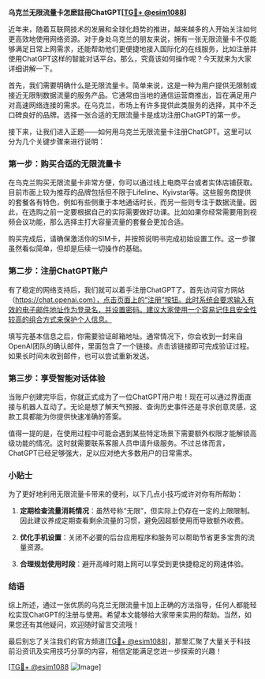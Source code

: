 **乌克兰无限流量卡怎麽註冊ChatGPT[[TG💪+ @esim1088](https://t.me/s/esim1088)]**

近年来，随着互联网技术的发展和全球化趋势的推进，越来越多的人开始关注如何更高效地使用网络资源。对于身处乌克兰的朋友来说，拥有一张无限流量卡不仅能够满足日常上网需求，还能帮助他们更便捷地接入国际化的在线服务，比如注册并使用ChatGPT这样的智能对话平台。那么，究竟该如何操作呢？今天就来为大家详细讲解一下。

首先，我们需要明确什么是无限流量卡。简单来说，这是一种为用户提供无限制或接近无限制数据流量的服务产品。它通常由当地的通信运营商推出，旨在满足用户对高速网络连接的需求。在乌克兰，市场上有许多提供此类服务的选择，其中不乏口碑良好的品牌。选择一张合适的无限流量卡是成功注册ChatGPT的第一步。

接下来，让我们进入正题——如何用乌克兰无限流量卡注册ChatGPT。这里可以分为几个关键步骤来进行说明：

### 第一步：购买合适的无限流量卡

在乌克兰购买无限流量卡非常方便，你可以通过线上电商平台或者实体店铺获取。目前市面上较为推荐的品牌包括但不限于Lifeline、Kyivstar等。这些服务商提供的套餐各有特色，例如有些侧重于本地通话时长，而另一些则专注于数据流量。因此，在选购之前一定要根据自己的实际需要做好功课。比如如果你经常需要用到视频会议功能，那么选择主打大容量流量的套餐会更加合适。

购买完成后，请确保激活你的SIM卡，并按照说明书完成初始设置工作。这一步骤虽然看似简单，但却是后续一切操作的基础。

### 第二步：注册ChatGPT账户

有了稳定的网络支持后，我们就可以着手注册ChatGPT了。首先访问官方网站（https://chat.openai.com），点击页面上的“注册”按钮。此时系统会要求输入有效的电子邮件地址作为登录名，并设置密码。建议大家使用一个容易记住且安全性较高的组合方式来保护个人信息。

填写完基本信息之后，你需要验证邮箱地址。通常情况下，你会收到一封来自OpenAI团队的确认邮件，里面包含了一个链接。点击该链接即可完成验证过程。如果长时间未收到邮件，也可以尝试重新发送。

### 第三步：享受智能对话体验

当账户创建完毕后，你就正式成为了一位ChatGPT用户啦！现在可以通过界面直接与机器人互动了。无论是想了解天气预报、查询历史事件还是寻求创意灵感，这款工具都能为你提供快速准确的答案。

值得一提的是，在使用过程中可能会遇到某些特定场景下需要额外权限才能解锁高级功能的情况。这时就需要联系客服人员申请升级服务。不过总体而言，ChatGPT已经足够强大，足以应对绝大多数用户的日常需求。

### 小贴士

为了更好地利用无限流量卡带来的便利，以下几点小技巧或许对你有所帮助：

1. **定期检查流量消耗情况**：虽然号称“无限”，但实际上仍存在一定的上限限制。因此建议养成定期查看剩余流量的习惯，避免因超额使用而导致额外收费。
   
2. **优化手机设置**：关闭不必要的后台应用程序和服务可以帮助节省更多宝贵的流量资源。
   
3. **合理规划使用时段**：避开高峰时期上网可以享受到更快捷稳定的网速体验。

### 结语

综上所述，通过一张优质的乌克兰无限流量卡加上正确的方法指导，任何人都能轻松实现ChatGPT的注册与使用。希望本文能够给大家带来实用的帮助。当然，如果您还有其他疑问，欢迎随时留言交流哦！

最后别忘了关注我们的官方频道[[TG💪+ @esim1088](https://t.me/s/esim1088)]，那里汇聚了大量关于科技前沿资讯及实用技巧分享的内容，相信定能满足您进一步探索的兴趣！

[[TG💪+ @esim1088](https://t.me/s/esim1088) ![Image](https://i.postimg.cc/4NQfJmqS/Snipaste-2025-05-13-00-14-12.png)]